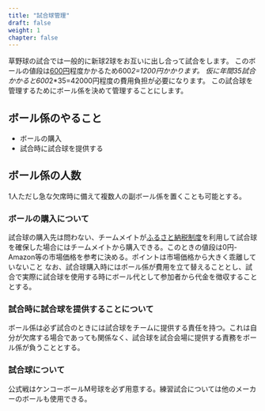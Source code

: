 ```yaml
---
title: "試合球管理"
draft: false
weight: 1
chapter: false
---
```


草野球の試合では一般的に新球2球をお互いに出し合って試合をします。
このボールの値段は[600円](https://www.amazon.co.jp/%E3%83%8A%E3%82%AC%E3%82%BB%E3%82%B1%E3%83%B3%E3%82%B3%E3%83%BC-KENKO-%E4%B8%80%E8%88%AC%E3%83%BB%E4%B8%AD%E5%AD%A6%E7%94%9F%E7%94%A8-1%E3%83%80%E3%83%BC%E3%82%B9-MD/dp/B0723H1YP7/ref=sr_1_5?adgrpid=54958900924&gclid=Cj0KCQjwteOaBhDuARIsADBqRegL0dciBeRvX988IAw015ow6ZowWXdqJxsV9hOXNVlGgnQyFqM8DuYaAnF3EALw_wcB&hvadid=618606268074&hvdev=c&hvlocphy=1009343&hvnetw=g&hvqmt=e&hvrand=17060693618409950340&hvtargid=kwd-411163929325&hydadcr=12118_13379318&jp-ad-ap=0&keywords=%E3%82%B1%E3%83%B3%E3%82%B3%E3%83%BC+m%E7%90%83&qid=1666821210&qu=eyJxc2MiOiIxLjYwIiwicXNhIjoiMS41NSIsInFzcCI6IjEuMzAifQ%3D%3D&sr=8-5)程度かかるため600*2=1200円かかります。
仮に年間35試合かかると600*2*35=42000円程度の費用負担が必要になります。
この試合球を管理するためにボール係を決めて管理することにします。

## ボール係のやること

- ボールの購入
- 試合時に試合球を提供する

## ボール係の人数

1人ただし急な欠席時に備えて複数人の副ボール係を置くことも可能とする。

### ボールの購入について

試合球の購入先は問わない、チームメイトが[ふるさと納税制度](https://www.furusato-tax.jp/product/detail/12441/5114710)を利用して試合球を確保した場合にはチームメイトから購入できる。このときの値段は0円-Amazon等の市場価格を参考に決める。ポイントは市場価格から大きく乖離していないこと
なお、試合球購入時にはボール係が費用を立て替えることとし、試合で実際に試合球を使用する時にボール代として参加者から代金を徴収することとする。

### 試合時に試合球を提供することについて

ボール係は必ず試合のときには試合球をチームに提供する責任を持つ。これは自分が欠席する場合であっても関係なく、試合球を試合会場に提供する責務をボール係が負うこととする。

### 試合球について

公式戦はケンコーボールM号球を必ず用意する。練習試合については他のメーカーのボールも使用できる。
